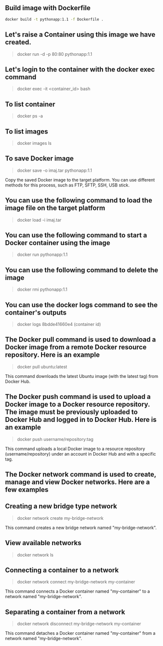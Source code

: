 ## Build image with Dockerfile

```bash
docker build -t pythonapp:1.1 -f Dockerfile .
```

## Let's raise a Container using this image we have created.

>docker run -d -p 80:80 pythonapp:1.1

## Let's login to the container with the docker exec command

>docker exec -it <container_id> bash

## To list container

>docker ps -a

## To list images

>docker images ls

## To save Docker image

>docker save -o imaj.tar pythonapp:1.1

Copy the saved Docker image to the target platform. You can use different methods for this process, such as FTP, SFTP, SSH, USB stick.

## You can use the following command to load the image file on the target platform

>docker load -i imaj.tar

## You can use the following command to start a Docker container using the image

>docker run pythonapp:1.1

## You can use the following command to delete the image

>docker rmi pythonapp:1.1

## You can use the docker logs command to see the container's outputs

>docker logs 8bdde41660e4 (container id)

## The Docker pull command is used to download a Docker image from a remote Docker resource repository. Here is an example

>docker pull ubuntu:latest

This command downloads the latest Ubuntu image (with the latest tag) from Docker Hub.

## The Docker push command is used to upload a Docker image to a Docker resource repository. The image must be previously uploaded to Docker Hub and logged in to Docker Hub. Here is an example

>docker push username/repository:tag

This command uploads a local Docker image to a resource repository (username/repository) under an account in Docker Hub and with a specific tag.

## The Docker network command is used to create, manage and view Docker networks. Here are a few examples

## Creating a new bridge type network

>docker network create my-bridge-network

This command creates a new bridge network named "my-bridge-network".

## View available networks

>docker network ls

## Connecting a container to a network

>docker network connect my-bridge-network my-container

This command connects a Docker container named "my-container" to a network named "my-bridge-network".

## Separating a container from a network

>docker network disconnect my-bridge-network my-container

This command detaches a Docker container named "my-container" from a network named "my-bridge-network".





